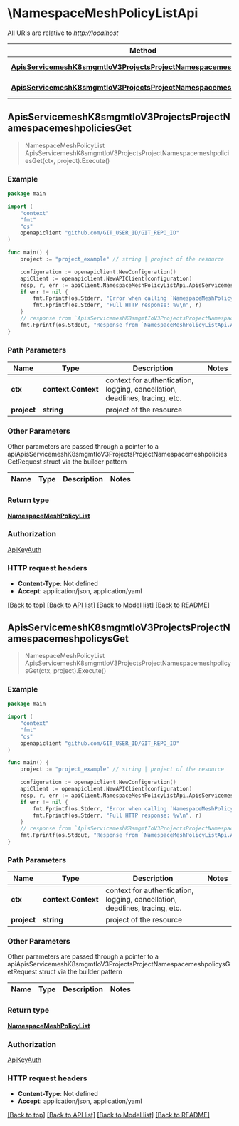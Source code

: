 # \NamespaceMeshPolicyListApi

All URIs are relative to *http://localhost*

Method | HTTP request | Description
------------- | ------------- | -------------
[**ApisServicemeshK8smgmtIoV3ProjectsProjectNamespacemeshpoliciesGet**](NamespaceMeshPolicyListApi.md#ApisServicemeshK8smgmtIoV3ProjectsProjectNamespacemeshpoliciesGet) | **Get** /apis/servicemesh.k8smgmt.io/v3/projects/{project}/namespacemeshpolicies | 
[**ApisServicemeshK8smgmtIoV3ProjectsProjectNamespacemeshpolicysGet**](NamespaceMeshPolicyListApi.md#ApisServicemeshK8smgmtIoV3ProjectsProjectNamespacemeshpolicysGet) | **Get** /apis/servicemesh.k8smgmt.io/v3/projects/{project}/namespacemeshpolicys | 



## ApisServicemeshK8smgmtIoV3ProjectsProjectNamespacemeshpoliciesGet

> NamespaceMeshPolicyList ApisServicemeshK8smgmtIoV3ProjectsProjectNamespacemeshpoliciesGet(ctx, project).Execute()





### Example

```go
package main

import (
    "context"
    "fmt"
    "os"
    openapiclient "github.com/GIT_USER_ID/GIT_REPO_ID"
)

func main() {
    project := "project_example" // string | project of the resource

    configuration := openapiclient.NewConfiguration()
    apiClient := openapiclient.NewAPIClient(configuration)
    resp, r, err := apiClient.NamespaceMeshPolicyListApi.ApisServicemeshK8smgmtIoV3ProjectsProjectNamespacemeshpoliciesGet(context.Background(), project).Execute()
    if err != nil {
        fmt.Fprintf(os.Stderr, "Error when calling `NamespaceMeshPolicyListApi.ApisServicemeshK8smgmtIoV3ProjectsProjectNamespacemeshpoliciesGet``: %v\n", err)
        fmt.Fprintf(os.Stderr, "Full HTTP response: %v\n", r)
    }
    // response from `ApisServicemeshK8smgmtIoV3ProjectsProjectNamespacemeshpoliciesGet`: NamespaceMeshPolicyList
    fmt.Fprintf(os.Stdout, "Response from `NamespaceMeshPolicyListApi.ApisServicemeshK8smgmtIoV3ProjectsProjectNamespacemeshpoliciesGet`: %v\n", resp)
}
```

### Path Parameters


Name | Type | Description  | Notes
------------- | ------------- | ------------- | -------------
**ctx** | **context.Context** | context for authentication, logging, cancellation, deadlines, tracing, etc.
**project** | **string** | project of the resource | 

### Other Parameters

Other parameters are passed through a pointer to a apiApisServicemeshK8smgmtIoV3ProjectsProjectNamespacemeshpoliciesGetRequest struct via the builder pattern


Name | Type | Description  | Notes
------------- | ------------- | ------------- | -------------


### Return type

[**NamespaceMeshPolicyList**](NamespaceMeshPolicyList.md)

### Authorization

[ApiKeyAuth](../README.md#ApiKeyAuth)

### HTTP request headers

- **Content-Type**: Not defined
- **Accept**: application/json, application/yaml

[[Back to top]](#) [[Back to API list]](../README.md#documentation-for-api-endpoints)
[[Back to Model list]](../README.md#documentation-for-models)
[[Back to README]](../README.md)


## ApisServicemeshK8smgmtIoV3ProjectsProjectNamespacemeshpolicysGet

> NamespaceMeshPolicyList ApisServicemeshK8smgmtIoV3ProjectsProjectNamespacemeshpolicysGet(ctx, project).Execute()





### Example

```go
package main

import (
    "context"
    "fmt"
    "os"
    openapiclient "github.com/GIT_USER_ID/GIT_REPO_ID"
)

func main() {
    project := "project_example" // string | project of the resource

    configuration := openapiclient.NewConfiguration()
    apiClient := openapiclient.NewAPIClient(configuration)
    resp, r, err := apiClient.NamespaceMeshPolicyListApi.ApisServicemeshK8smgmtIoV3ProjectsProjectNamespacemeshpolicysGet(context.Background(), project).Execute()
    if err != nil {
        fmt.Fprintf(os.Stderr, "Error when calling `NamespaceMeshPolicyListApi.ApisServicemeshK8smgmtIoV3ProjectsProjectNamespacemeshpolicysGet``: %v\n", err)
        fmt.Fprintf(os.Stderr, "Full HTTP response: %v\n", r)
    }
    // response from `ApisServicemeshK8smgmtIoV3ProjectsProjectNamespacemeshpolicysGet`: NamespaceMeshPolicyList
    fmt.Fprintf(os.Stdout, "Response from `NamespaceMeshPolicyListApi.ApisServicemeshK8smgmtIoV3ProjectsProjectNamespacemeshpolicysGet`: %v\n", resp)
}
```

### Path Parameters


Name | Type | Description  | Notes
------------- | ------------- | ------------- | -------------
**ctx** | **context.Context** | context for authentication, logging, cancellation, deadlines, tracing, etc.
**project** | **string** | project of the resource | 

### Other Parameters

Other parameters are passed through a pointer to a apiApisServicemeshK8smgmtIoV3ProjectsProjectNamespacemeshpolicysGetRequest struct via the builder pattern


Name | Type | Description  | Notes
------------- | ------------- | ------------- | -------------


### Return type

[**NamespaceMeshPolicyList**](NamespaceMeshPolicyList.md)

### Authorization

[ApiKeyAuth](../README.md#ApiKeyAuth)

### HTTP request headers

- **Content-Type**: Not defined
- **Accept**: application/json, application/yaml

[[Back to top]](#) [[Back to API list]](../README.md#documentation-for-api-endpoints)
[[Back to Model list]](../README.md#documentation-for-models)
[[Back to README]](../README.md)

